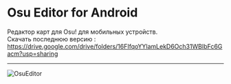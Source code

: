 # Osu Editor for Android

Редактор карт для Osu! для мобильных устройств.    
Скачать последнюю версию : <https://drive.google.com/drive/folders/16FIfqoYYlamLekD6Och31WBIbFc6Gacm?usp=sharing>    
____
![OsuEditor](https://user-images.githubusercontent.com/56697273/137894357-69ecab40-edf3-42f9-a038-ddbac98f96fa.png)
